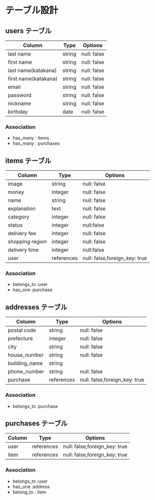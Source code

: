 # テーブル設計

## users テーブル

|       Column            | Type   | Options     |
| ----------------------- | ------ | ----------- |
| last name               | string | null: false |
| first name              | string | null: false |
| last name(katakana)     | string | null: false |
| first name(katakana)    | string | null: false |
| email                   | string | null: false |
| password                | string | null: false |
| nickname                | string | null: false |
| birthday                |  date  | null: false |

### Association
- has_many : items
- has_many : purchases 

## items テーブル

|     Column      |    Type      |     Options                 |
| ----------------|  ----------- | ----------------------------|
| image           |    string    | null: false                 |
| money           |    integer   | null: false                 |
| name            |    string    | null: false                 |
| explanation     |    text      | null: false                 |
| category        |    integer   | null: false                 |
| status         |    integer   | null:false                  |
| delivery fee    |    integer   | null: false                 |
| shopping region |    integer   | null: false                 |
| delivery time   |    integer   | null:false                  |
| user            | references   |null: false,foreign_key: true|


### Association
- belongs_to :user
- has_one   :purchase


## addresses テーブル

|    Column     |    Type      |   Options                   |
| ------------- |  ----------- | ----------------------------|
| postal code   |    string    | null: false                 |
| prefecture   |    integer   | null: false                 |
| city          |    string    | null: false                 |
| house_number  |    string    | null: false                 |
| building_name |    string    |                             |
| phone_number  |    string    | null: false                 |
| purchase      |   references |null: false,foreign_key: true|

### Association
- belongs_to :purchase 



## purchases テーブル

| Column   | Type       |            Options            |
| -------- | ------     | ----------------------------- |
|  user    | references | null: false,foreign_key: true |
|  item    | references | null: false,foreign_key: true |

### Association
- belongs_to  :user
- has_one   :address
- belong_to : item


